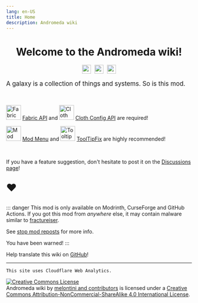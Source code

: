 ```yaml
---
lang: en-US
title: Home
description: Andromeda wiki
---
```


<div style="justify-content: center;text-align: center;">

# Welcome to the Andromeda wiki!

<a href="https://www.curseforge.com/minecraft/mc-mods/andromeda"><img style="margin-right: 5px;" src="https://cf.way2muchnoise.eu/short_639198_downloads.svg" alt="" height="24" /></a><a href="https://donate.melontini.me/"><img style="margin-right: 5px; margin-left: 5px;" src="https://img.shields.io/badge/support-me-a500ff" alt="" height="24" /></a><a href="https://modrinth.com/mod/andromeda"><img style="margin-left: 5px;" src="https://img.shields.io/modrinth/dt/TseYlb0f" alt="" height="24" /></a>
</div>

<p style="font-size: 120%">A galaxy is a collection of things and systems. So is this mod.</p>

<br/>

 <img alt="Fabric API icon" src="https://cdn.modrinth.com/data/P7dR8mSH/icon.png" width="40" height="40"> [Fabric API](https://modrinth.com/mod/fabric-api) and <img alt="Cloth Config icon" src="https://cdn.modrinth.com/data/9s6osm5g/icon.png" width="40" height="40"> [Cloth Config API](https://modrinth.com/mod/cloth-config) are required!

<img alt="Mod Menu icon" src="https://cdn.modrinth.com/data/mOgUt4GM/icon.png" width="40" height="40"> [Mod Menu](https://modrinth.com/mod/modmenu) and <img alt="TooltipFix icon" src="https://cdn.modrinth.com/data/2RKFTmiB/e2ebd2a3e0b5f30ed8d1084b79c568895a12f656.png" width="40" height="40"> [ToolTipFix](https://modrinth.com/mod/modmenu) are highly recommended!

<br/>

If you have a feature suggestion, don't hesitate to post it on the [Discussions page](https://github.com/melontini/andromeda/discussions/categories/ideas)!

<p style="font-size: 200%">❤️</p>

::: danger
This mod is only available on Modrinth, CurseForge and GitHub Actions. If you got this mod from *anywhere* else, it may contain malware similar to [fractureiser](https://github.com/fractureiser-investigation/fractureiser).

See [stop mod reposts](https://stopmodreposts.org/) for more info.

You have been warned!
:::

Help translate this wiki on [GitHub](https://github.com/melontini/andromeda-wiki)! 

***

`This site uses Cloudflare Web Analytics.`

<a rel="license" href="http://creativecommons.org/licenses/by-nc-sa/4.0/"><img alt="Creative Commons License" style="border-width:0" src="https://i.creativecommons.org/l/by-nc-sa/4.0/88x31.png" /></a><br /><span xmlns:dct="http://purl.org/dc/terms/" href="http://purl.org/dc/dcmitype/Text" property="dct:title" rel="dct:type">Andromeda wiki</span> by <a xmlns:cc="http://creativecommons.org/ns#" href="https://github.com/melontini/andromeda-wiki" property="cc:attributionName" rel="cc:attributionURL">melontini and contributors</a> is licensed under a <a rel="license" href="http://creativecommons.org/licenses/by-nc-sa/4.0/">Creative Commons Attribution-NonCommercial-ShareAlike 4.0 International License</a>.
